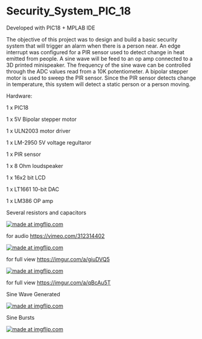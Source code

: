 # Security_System_PIC_18
Developed with PIC18 + MPLAB IDE

The objective of this project was to design and build a basic security system that will trigger an alarm when there is a person near. 
An edge interrupt was configured for a PIR sensor used to detect change in heat emitted from people. A sine wave will be feed to an op amp connected to a 3D printed minispeaker. The frequency of the sine wave can be controlled through the ADC values read from a 10K potentiometer. 
A bipolar stepper motor is used to sweep the PIR sensor. Since the PIR sensor detects change in temperature, this system will detect a static person or a person moving. 

Hardware:

1 x PIC18

1 x 5V Bipolar stepper motor

1 x ULN2003 motor driver

1 x LM-2950 5V voltage regultaror

1 x PIR sensor 

1 x 8 Ohm loudspeaker

1 x 16x2 bit LCD

1 x LT1661 10-bit DAC 

1 x LM386 OP amp

Several resistors and capacitors 

<a href="https://imgflip.com/gif/2rk3vn"><img src="https://i.imgflip.com/2rk3vn.gif" title="made at imgflip.com"/></a>

for audio https://vimeo.com/312314402


<a href="https://imgflip.com/gif/2rkqbk"><img src="https://i.imgflip.com/2rkqbk.gif" title="made at imgflip.com"/></a>


for full view https://imgur.com/a/giuDVQ5



<a href="https://imgflip.com/gif/2rkq9p"><img src="https://i.imgflip.com/2rkq9p.gif" title="made at imgflip.com"/></a>


for full view https://imgur.com/a/qBcAu5T

Sine Wave Generated


<a href="https://imgflip.com/gif/2rkre1"><img src="https://i.imgflip.com/2rkre1.gif" title="made at imgflip.com"/></a>



Sine Bursts 


<a href="https://imgflip.com/gif/2rkrcy"><img src="https://i.imgflip.com/2rkrcy.gif" title="made at imgflip.com"/></a>




